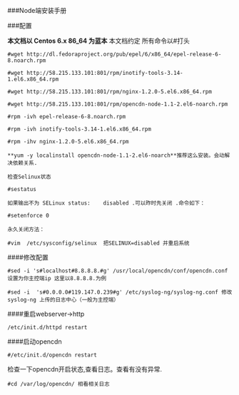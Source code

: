 ###Node端安装手册

###配置

**本文档以 Centos 6.x 86_64 为蓝本** 本文档约定 所有命令以#打头
	
	#wget http://dl.fedoraproject.org/pub/epel/6/x86_64/epel-release-6-8.noarch.rpm

	#wget http://58.215.133.101:801/rpm/inotify-tools-3.14-1.el6.x86_64.rpm
	
	#wget http://58.215.133.101:801/rpm/nginx-1.2.0-5.el6.x86_64.rpm

	#wget http://58.215.133.101:801/rpm/opencdn-node-1.1-2.el6-noarch.rpm

	#rpm -ivh epel-release-6-8.noarch.rpm

	#rpm -ivh inotify-tools-3.14-1.el6.x86_64.rpm

	#rpm -ihv nginx-1.2.0-5.el6.x86_64.rpm

	**yum -y localinstall opencdn-node-1.1-2.el6-noarch**推荐这么安装。会动解决依赖关系.

	检查Selinux状态

	#sestatus
	
	如果输出不为 SELinux status:    disabled .可以昨时先关闭 .命令如下：

	#setenforce 0

	永久关闭方法：

	#vim  /etc/sysconfig/selinux  把SELINUX=disabled 并重启系统


####修改配置

	#sed -i 's#localhost#8.8.8.8.#g' /usr/local/opencdn/conf/opencdn.conf  设置为你主控端ip 这里以8.8.8.8.为例

	#sed -i  's#0.0.0.0#119.147.0.239#g' /etc/syslog-ng/syslog-ng.conf 修改syslog-ng 上传的日志中心（一般为主控端）

####重启webserver->http

	/etc/init.d/httpd restart
	
####启动opencdn

	#/etc/init.d/opencdn restart

检查一下opencdn开启状态,查看日志。查看有没有异常.
	
	#cd /var/log/opencdn/ 相看相关日志


